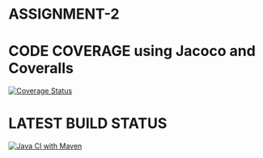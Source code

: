 # ASSIGNMENT-2

# CODE COVERAGE using Jacoco and Coveralls
[![Coverage Status](https://coveralls.io/repos/github/cola-marco/ASSIGNMENT-2/badge.svg?branch=main)](https://coveralls.io/github/cola-marco/ASSIGNMENT-2?branch=main)

# LATEST BUILD STATUS
[![Java CI with Maven](https://github.com/cola-marco/ASSIGNMENT-2/actions/workflows/maven.yml/badge.svg)](https://github.com/cola-marco/ASSIGNMENT-2/actions/workflows/maven.yml)
